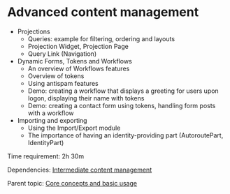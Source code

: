 # Advanced content management



- Projections
	- Queries: example for filtering, ordering and layouts
	- Projection Widget, Projection Page
	- Query Link (Navigation)
- Dynamic Forms, Tokens and Workflows
 	- An overview of Workflows features
 	- Overview of tokens
 	- Using antispam features
 	- Demo: creating a workflow that displays a greeting for users upon logon, displaying their name with tokens
	- Demo: creating a contact form using tokens, handling form posts with a workflow
- Importing and exporting
	- Using the Import/Export module
	- The importance of having an identity-providing part (AutoroutePart, IdentityPart)

Time requirement: 2h 30m

Dependencies: [Intermediate content management](IntermediateContentManagement)

Parent topic: [Core concepts and basic usage](./)